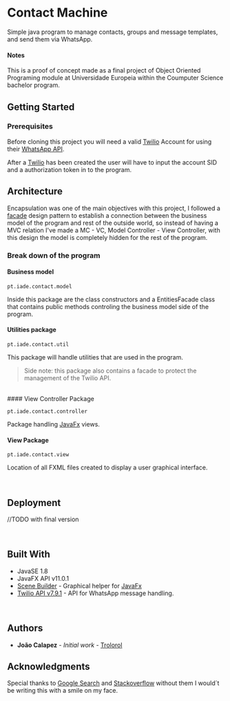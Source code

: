 
# Contact Machine

Simple java program to manage contacts, groups and message templates, and send them via WhatsApp.
#### Notes
This is a proof of concept made as a final project of Object Oriented Programing module at Universidade Europeia within the Coumputer Science bachelor program.
<br />
## Getting Started

### Prerequisites

Before cloning this project you will need a valid [Twilio](https://www.twilio.com/) Account for using their [WhatsApp API](https://www.twilio.com/whatsapp).

After a [Twilio](https://www.twilio.com/) has been created the user will have to input the account SID and a authorization token in to the program.
<br />
## Architecture

Encapsulation was one of the main objectives with this project, I followed a [facade](https://refactoring.guru/design-patterns/facade) design pattern to establish a connection between the business model of the program and rest of the outside world, so instead of having a MVC relation I've made a MC - VC, Model Controller - View Controller, with this design the model is completely hidden for the rest of the program.

### Break down of the program

#### Business model

```
pt.iade.contact.model
```
Inside this package are the class constructors and a EntitiesFacade class that contains public methods controling the business model side of the program.
<br />
#### Utilities package

```
pt.iade.contact.util
```
This package will handle utilities that are used in the program.
>Side note: this package also contains a facade to protect the management of the Twilio API.
<br />
#### View Controller Package

```
pt.iade.contact.controller
```
Package handling [JavaFx](https://openjfx.io/) views.
<br />

#### View Package

```
pt.iade.contact.view
```
Location of all FXML files created to display a user graphical interface.

<br />

## Deployment

//TODO with final version

<br />

## Built With

* JavaSE 1.8
*  JavaFX API v11.0.1
* [Scene Builder](https://gluonhq.com/products/scene-builder/) - Graphical helper for [JavaFx](https://openjfx.io/)
* [Twilio API v7.9.1](https://repo1.maven.org/maven2/com/twilio/sdk/twilio/7.9.1/) - API for WhatsApp message handling.

<br />


## Authors


* **João Calapez** - *Initial work* - [Trolorol](https://github.com/Trolorol)



## Acknowledgments

Special thanks to [Google Search](https://www.google.com/) and [Stackoverflow](https://stackoverflow.com/) without them I would´t be writing this with a smile on my face.
